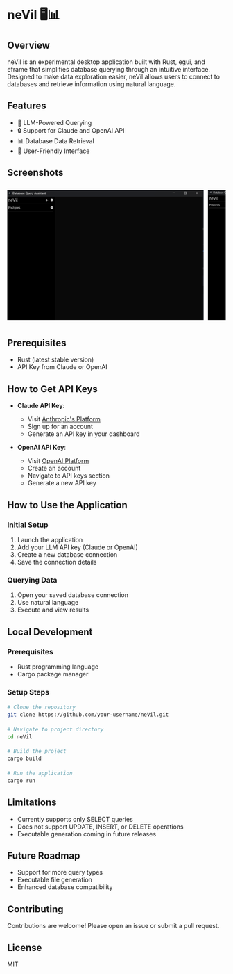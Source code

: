 # neVil 🖥️📊

## Overview
neVil is an experimental desktop application built with Rust, egui, and eframe that simplifies database querying through an intuitive interface. Designed to make data exploration easier, neVil allows users to connect to databases and retrieve information using natural language.

## Features
- 🤖 LLM-Powered Querying
- 🔒 Support for Claude and OpenAI API
- 📊 Database Data Retrieval
- 🚀 User-Friendly Interface

## Screenshots
<div style="display: flex; overflow-x: auto; white-space: nowrap; gap: 10px; padding: 10px 0;">
    <img src="https://github.com/aodihis/nevil/blob/main/resources/image/main.png?raw=true" alt="Main" style="flex: 0 0 auto; max-height: 300px;">
    <img src="https://raw.githubusercontent.com/aodihis/nevil/refs/heads/main/resources/image/chat.png" alt="Conversation" style="flex: 0 0 auto; max-height: 300px;">
    <img src="https://github.com/aodihis/nevil/blob/main/resources/image/result.png?raw=true" alt="Result" style="flex: 0 0 auto; max-height: 300px;">
</div>

## Prerequisites
- Rust (latest stable version)
- API Key from Claude or OpenAI

## How to Get API Keys
- **Claude API Key**:
    - Visit [Anthropic's Platform](https://www.anthropic.com/product)
    - Sign up for an account
    - Generate an API key in your dashboard

- **OpenAI API Key**:
    - Visit [OpenAI Platform](https://platform.openai.com/)
    - Create an account
    - Navigate to API keys section
    - Generate a new API key

## How to Use the Application

### Initial Setup
1. Launch the application
2. Add your LLM API key (Claude or OpenAI)
3. Create a new database connection
4. Save the connection details

### Querying Data
1. Open your saved database connection
2. Use natural language
3. Execute and view results

## Local Development

### Prerequisites
- Rust programming language
- Cargo package manager

### Setup Steps
```bash
# Clone the repository
git clone https://github.com/your-username/neVil.git

# Navigate to project directory
cd neVil

# Build the project
cargo build

# Run the application
cargo run
```

## Limitations
- Currently supports only SELECT queries
- Does not support UPDATE, INSERT, or DELETE operations
- Executable generation coming in future releases

## Future Roadmap
- Support for more query types
- Executable file generation
- Enhanced database compatibility

## Contributing
Contributions are welcome! Please open an issue or submit a pull request.

## License
MIT